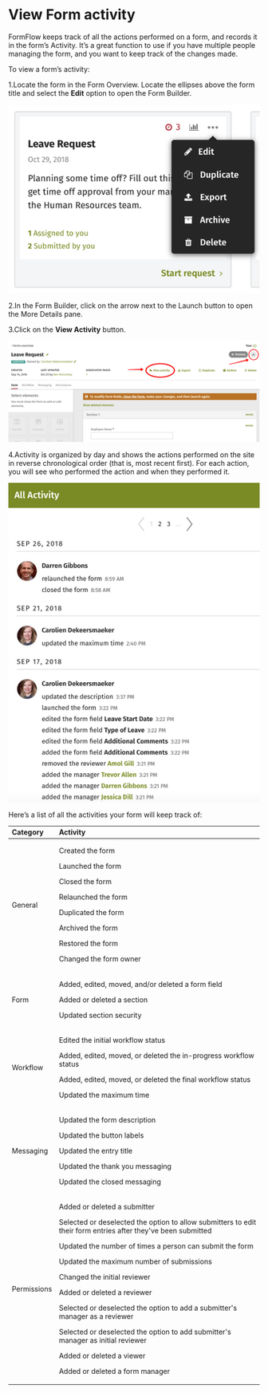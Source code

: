 # View Form activity



FormFlow keeps track of all the actions performed on a form, and records it in the form’s Activity. It’s a great function to use if you have multiple people managing the form, and you want to keep track of the changes made.

To view a form’s activity:

1.Locate the form in the Form Overview. Locate the ellipses above the form title and select the **Edit** option to open the Form Builder.

![](../../../.gitbook/assets/1%20%2838%29.png)



2.In the Form Builder, click on the arrow next to the Launch button to open the More Details pane.

3.Click on the **View Activity** button.

![](../../../.gitbook/assets/2%20%2886%29.png)

4.Activity is organized by day and shows the actions performed on the site in reverse chronological order \(that is, most recent first\). For each action, you will see who performed the action and when they performed it.

![](../../../.gitbook/assets/3%20%2849%29.png)

Here’s a list of all the activities your form will keep track of:

<table>
  <thead>
    <tr>
      <th style="text-align:left">Category</th>
      <th style="text-align:left">Activity</th>
    </tr>
  </thead>
  <tbody>
    <tr>
      <td style="text-align:left">General</td>
      <td style="text-align:left">
        <p>Created the form</p>
        <p>Launched the form</p>
        <p>Closed the form</p>
        <p>Relaunched the form</p>
        <p>Duplicated the form</p>
        <p>Archived the form</p>
        <p>Restored the form</p>
        <p>Changed the form owner</p>
      </td>
    </tr>
    <tr>
      <td style="text-align:left">Form</td>
      <td style="text-align:left">
        <p>Added, edited, moved, and/or deleted a form field</p>
        <p>Added or deleted a section</p>
        <p>Updated section security</p>
      </td>
    </tr>
    <tr>
      <td style="text-align:left">Workflow</td>
      <td style="text-align:left">
        <p>Edited the initial workflow status</p>
        <p>Added, edited, moved, or deleted the in-progress workflow status</p>
        <p>Added, edited, moved, or deleted the final workflow status</p>
        <p>Updated the maximum time</p>
      </td>
    </tr>
    <tr>
      <td style="text-align:left">Messaging</td>
      <td style="text-align:left">
        <p>Updated the form description</p>
        <p>Updated the button labels</p>
        <p>Updated the entry title</p>
        <p>Updated the thank you messaging</p>
        <p>Updated the closed messaging</p>
      </td>
    </tr>
    <tr>
      <td style="text-align:left">Permissions</td>
      <td style="text-align:left">
        <p>Added or deleted a submitter</p>
        <p>Selected or deselected the option to allow submitters to edit their form
          entries after they&apos;ve been submitted</p>
        <p>Updated the number of times a person can submit the form</p>
        <p>Updated the maximum number of submissions</p>
        <p>Changed the initial reviewer</p>
        <p>Added or deleted a reviewer</p>
        <p>Selected or deselected the option to add a submitter&apos;s manager as
          a reviewer</p>
        <p>Selected or deselected the option to add submitter&apos;s manager as initial
          reviewer</p>
        <p>Added or deleted a viewer</p>
        <p>Added or deleted a form manager</p>
      </td>
    </tr>
  </tbody>
</table>